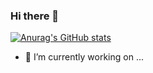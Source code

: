 ### Hi there 👋

[![Anurag's GitHub stats](https://github-readme-stats.vercel.app/api?username=MiguelPimentel97&count_private=true)](https://github.com/anuraghazra/github-readme-stats)

- 🔭 I’m currently working on ...

<!--
**MiguelPimentel97/MiguelPimentel97** is a ✨ _special_ ✨ repository because its `README.md` (this file) appears on your GitHub profile.

Here are some ideas to get you started:


- 🌱 I’m currently learning ...
- 👯 I’m looking to collaborate on ...
- 🤔 I’m looking for help with ...
- 💬 Ask me about ...
- 📫 How to reach me: ...
- 😄 Pronouns: ...
- ⚡ Fun fact: ...
-->
